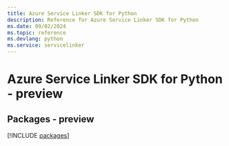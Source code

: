 ```yaml
---
title: Azure Service Linker SDK for Python
description: Reference for Azure Service Linker SDK for Python
ms.date: 09/02/2024
ms.topic: reference
ms.devlang: python
ms.service: servicelinker
---
```

# Azure Service Linker SDK for Python - preview
## Packages - preview
[!INCLUDE [packages](service-linker-index.md)]